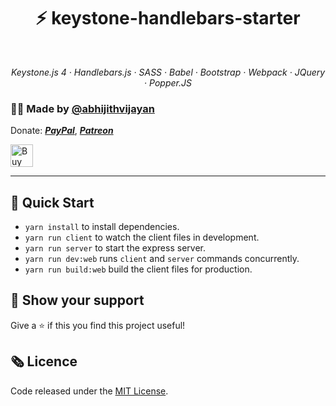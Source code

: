 <h1 align="center">⚡️ keystone-handlebars-starter</h1>

<br>
<p align="center">
  <em>
  Keystone.js 4
  · Handlebars.js
  · SASS
  · Babel
  · Bootstrap
  · Webpack
  · JQuery
  · Popper.JS
  </em>
</p>

<h3>🙋‍♂️ Made by <a href="https://twitter.com/_abhijithv">@abhijithvijayan</a></h3>
<p>
  Donate:
  <a href="https://www.paypal.me/iamabhijithvijayan" target='_blank'><i><b>PayPal</b></i></a>,
  <a href="https://www.patreon.com/abhijithvijayan" target='_blank'><i><b>Patreon</b></i></a>
</p>
<p>
  <a href='https://www.buymeacoffee.com/abhijithvijayan' target='_blank'>
    <img height='36' style='border:0px;height:36px;' src='https://bmc-cdn.nyc3.digitaloceanspaces.com/BMC-button-images/custom_images/orange_img.png' border='0' alt='Buy Me a Coffee' />
  </a>
</p>
<hr />

## 🚀 Quick Start

- `yarn install` to install dependencies.
- `yarn run client` to watch the client files in development.
- `yarn run server` to start the express server.
- `yarn run dev:web` runs `client` and `server` commands concurrently.
- `yarn run build:web` build the client files for production.

## 🖤 Show your support

Give a ⭐ if this you find this project useful!

## 🗞 Licence

Code released under the [MIT License](LICENSE).
